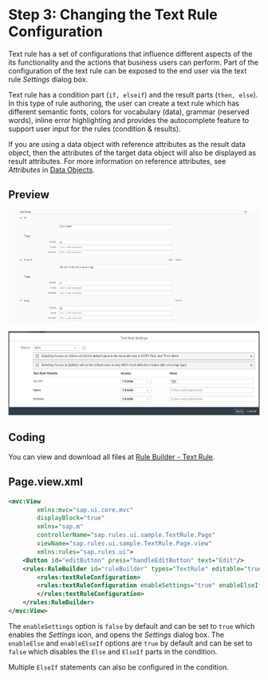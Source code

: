 <!-- loio1758e45f9a1c403e8b2febc1cc7e51e3 -->

# Step 3: Changing the Text Rule Configuration

Text rule has a set of configurations that influence different aspects of the its functionality and the actions that business users can perform. Part of the configuration of the text rule can be exposed to the end user via the text rule *Settings* dialog box.

Text rule has a condition part \(`if, elseif`\) and the result parts \(`then, else`\). In this type of rule authoring, the user can create a text rule which has different semantic fonts, colors for vocabulary \(data\), grammar \(reserved words\), inline error highlighting and provides the autocomplete feature to support user input for the rules \(condition & results\).

If you are using a data object with reference attributes as the result data object, then the attributes of the target data object will also be displayed as result attributes. For more information on reference attributes, see *Attributes* in [Data Objects](https://help.sap.com/viewer/0e4dd38c4e204f47b1ffd09e5684537b/Cloud/en-US/12725c18964e454c859424322c85fc2a.html).



<a name="loio1758e45f9a1c403e8b2febc1cc7e51e3__section_qqb_rq3_rz"/>

## Preview

![](images/Text_rule_with_settings_a179316.png)

![](images/Text_rule_with_settings_dialog_box_5e430bc.png)



<a name="loio1758e45f9a1c403e8b2febc1cc7e51e3__section_mjx_fn3_rz"/>

## Coding

You can view and download all files at [Rule Builder - Text Rule](https://ui5.sap.com/#/entity/sap.rules.ui.RuleBuilder/sample/sap.rules.ui.sample.TextRule).



<a name="loio1758e45f9a1c403e8b2febc1cc7e51e3__section_jhn_5q3_rz"/>

## Page.view.xml

```xml
<mvc:View
        xmlns:mvc="sap.ui.core.mvc"
        displayBlock="true"
        xmlns="sap.m"
        controllerName="sap.rules.ui.sample.TextRule.Page"
        viewName="sap.rules.ui.sample.TextRule.Page.view"
        xmlns:rules="sap.rules.ui">
    <Button id="editButton" press="handleEditButton" text="Edit"/>
    <rules:RuleBuilder id="ruleBuilder" types="TextRule" editable="true">
		<rules:textRuleConfiguration>
		<rules:textRuleConfiguration enableSettings="true" enableElseIf= "false"/>
		</rules:textRuleConfiguration>
    </rules:RuleBuilder>
</mvc:View> 

```

The `enableSettings` option is `false` by default and can be set to `true` which enables the *Settings* icon, and opens the *Settings* dialog box. The `enableElse` and `enableElseIf` options are `true` by default and can be set to `false` which disables the `Else` and `ElseIf` parts in the condition.

Multiple `ElseIf` statements can also be configured in the condition.

